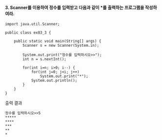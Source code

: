 #### 3. Scanner를 이용하여 정수를 입력받고 다음과 같이 *를 출력하는 프로그램을 작성하여라.

```
import java.util.Scanner;

public class ex03_3 {

	public static void main(String[] args) {
		Scanner s = new Scanner(System.in);
		
		System.out.print("정수를 입력하시오>>");
		int n = s.nextInt();
		
		for(int i=n; i>0; i--) {
			for(int j=0; j<i; j++)
				System.out.print("*");
			System.out.println();
		}
	}
}
```
출력 결과
```
정수를 입력하시오>>5
*****
****
***
**
*
```
